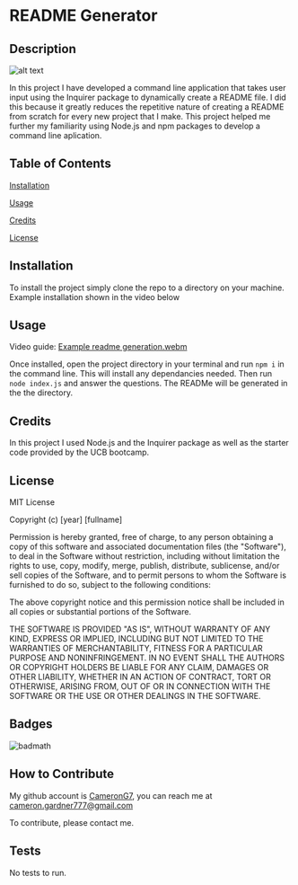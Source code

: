 
# README Generator
  

## Description

![alt text](https://img.shields.io/badge/License-MIT-blue )

In this project I have developed a command line application that takes user input using the Inquirer package to dynamically create a README file. 
I did this because it greatly reduces the repetitive nature of creating a README from scratch for every new project that I make.
This project helped me further my familiarity using Node.js and npm packages to develop a command line aplication.  

## Table of Contents 
    
[Installation](#installation)

[Usage](#usage)

[Credits](#credits)

[License](#license)
    
    

## Installation

To install the project simply clone the repo to a directory on your machine. Example installation shown in the video below

## Usage

Video guide: [Example readme generation.webm](https://user-images.githubusercontent.com/122698132/230797479-38f08c81-5834-4df5-bd4e-43639a9b6129.webm)


Once installed, open the project directory in your terminal and run ``` npm i ``` in the command line. This will install any dependancies needed. Then run ``` node index.js``` and answer the questions. 
The READMe will be generated in the the directory.

## Credits

In this project I used Node.js and the Inquirer package as well as the starter code provided by the UCB bootcamp.

## License



MIT License

Copyright (c) [year] [fullname]

Permission is hereby granted, free of charge, to any person obtaining a copy
of this software and associated documentation files (the "Software"), to deal
in the Software without restriction, including without limitation the rights
to use, copy, modify, merge, publish, distribute, sublicense, and/or sell
copies of the Software, and to permit persons to whom the Software is
furnished to do so, subject to the following conditions:

The above copyright notice and this permission notice shall be included in all
copies or substantial portions of the Software.

THE SOFTWARE IS PROVIDED "AS IS", WITHOUT WARRANTY OF ANY KIND, EXPRESS OR
IMPLIED, INCLUDING BUT NOT LIMITED TO THE WARRANTIES OF MERCHANTABILITY,
FITNESS FOR A PARTICULAR PURPOSE AND NONINFRINGEMENT. IN NO EVENT SHALL THE
AUTHORS OR COPYRIGHT HOLDERS BE LIABLE FOR ANY CLAIM, DAMAGES OR OTHER
LIABILITY, WHETHER IN AN ACTION OF CONTRACT, TORT OR OTHERWISE, ARISING FROM,
OUT OF OR IN CONNECTION WITH THE SOFTWARE OR THE USE OR OTHER DEALINGS IN THE
SOFTWARE.

## Badges

![badmath](https://img.shields.io/github/languages/top/lernantino/badmath) 



## How to Contribute

My github account is [CameronG7](https://github.com/CameronG7/),  you can reach me at cameron.gardner777@gmail.com

To contribute, please contact me.

## Tests

No tests to run.


